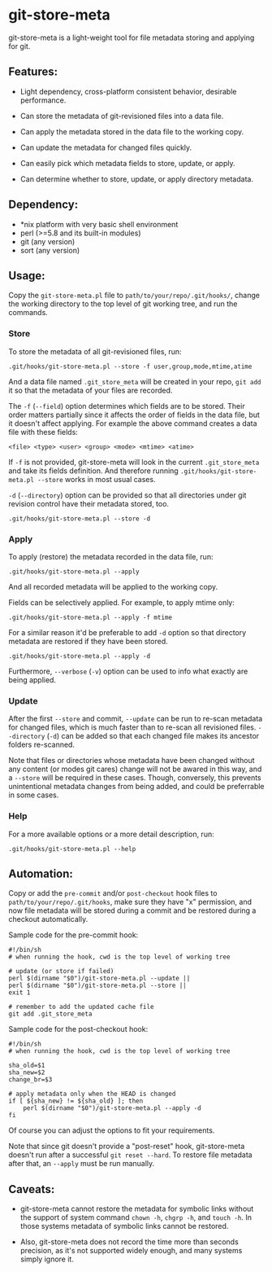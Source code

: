 git-store-meta
===============================================================================

git-store-meta is a light-weight tool for file metadata storing and applying
for git.

Features:
-------------------------------------------------------------------------------

* Light dependency, cross-platform consistent behavior, desirable performance.

* Can store the metadata of git-revisioned files into a data file.

* Can apply the metadata stored in the data file to the working copy.

* Can update the metadata for changed files quickly.

* Can easily pick which metadata fields to store, update, or apply.

* Can determine whether to store, update, or apply directory metadata.

Dependency:
-------------------------------------------------------------------------------

- *nix platform with very basic shell environment
- perl (>=5.8 and its built-in modules)
- git (any version)
- sort (any version)

Usage:
-------------------------------------------------------------------------------

Copy the `git-store-meta.pl` file to `path/to/your/repo/.git/hooks/`, change
the working directory to the top level of git working tree, and run the
commands.

### Store

To store the metadata of all git-revisioned files, run:

    .git/hooks/git-store-meta.pl --store -f user,group,mode,mtime,atime

And a data file named `.git_store_meta` will be created in your repo,
`git add` it so that the metadata of your files are recorded.

The `-f` (`--field`) option determines which fields are to be stored. Their
order matters partially since it affects the order of fields in the data
file, but it doesn't affect applying. For example the above command creates
a data file with these fields:

    <file> <type> <user> <group> <mode> <mtime> <atime>

If `-f` is not provided, git-store-meta will look in the current
`.git_store_meta` and take its fields definition. And therefore running
`.git/hooks/git-store-meta.pl --store` works in most usual cases.

`-d` (`--directory`) option can be provided so that all directories under git
revision control have their metadata stored, too.

    .git/hooks/git-store-meta.pl --store -d

### Apply

To apply (restore) the metadata recorded in the data file, run:

    .git/hooks/git-store-meta.pl --apply

And all recorded metadata will be applied to the working copy.

Fields can be selectively applied. For example, to apply mtime only:

    .git/hooks/git-store-meta.pl --apply -f mtime

For a similar reason it'd be preferable to add `-d` option so that directory
metadata are restored if they have been stored.

    .git/hooks/git-store-meta.pl --apply -d

Furthermore, `--verbose` (`-v`) option can be used to info what exactly are
being applied.

### Update

After the first `--store` and commit, `--update` can be run to re-scan 
metadata for changed files, which is much faster than to re-scan all revisioned
files. `--directory` (`-d`) can be added so that each changed file makes its
ancestor folders re-scanned.

Note that files or directories whose metadata have been changed without any
content (or modes git cares) change will not be awared in this way, and a
`--store` will be required in these cases. Though, conversely, this prevents
unintentional metadata changes from being added, and could be preferrable in
some cases.

### Help

For a more available options or a more detail description, run:

    .git/hooks/git-store-meta.pl --help

Automation:
-------------------------------------------------------------------------------

Copy or add the `pre-commit` and/or `post-checkout` hook files to
`path/to/your/repo/.git/hooks`, make sure they have "x" permission, and now
file metadata will be stored during a commit and be restored during a checkout
automatically.

Sample code for the pre-commit hook:

    #!/bin/sh
    # when running the hook, cwd is the top level of working tree

    # update (or store if failed)
    perl $(dirname "$0")/git-store-meta.pl --update ||
    perl $(dirname "$0")/git-store-meta.pl --store ||
    exit 1

    # remember to add the updated cache file
    git add .git_store_meta

Sample code for the post-checkout hook:

    #!/bin/sh
    # when running the hook, cwd is the top level of working tree

    sha_old=$1
    sha_new=$2
    change_br=$3

    # apply metadata only when the HEAD is changed
    if [ ${sha_new} != ${sha_old} ]; then
        perl $(dirname "$0")/git-store-meta.pl --apply -d
    fi

Of course you can adjust the options to fit your requirements.

Note that since git doesn't provide a "post-reset" hook, git-store-meta doesn't
run after a successful `git reset --hard`. To restore file metadata after that,
an `--apply` must be run manually.

Caveats:
-------------------------------------------------------------------------------

* git-store-meta cannot restore the metadata for symbolic links without the
  support of system command `chown -h`, `chgrp -h`, and `touch -h`. In those
  systems metadata of symbolic links cannot be restored.
  
* Also, git-store-meta does not record the time more than seconds precision, as
  it's not supported widely enough, and many systems simply ignore it.
